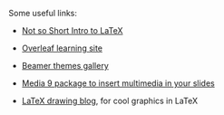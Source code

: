 Some useful links:

* [Not so Short Intro to LaTeX](https://tobi.oetiker.ch/lshort/lshort.pdf)

* [Overleaf learning site](https://www.overleaf.com/learn)

* [Beamer themes gallery](http://deic.uab.es/~iblanes/beamer_gallery/index_by_theme.html)

* [Media 9 package to insert multimedia in your slides](https://tex.stackexchange.com/questions/345431/how-to-include-multimedia-files-in-beamer)

* [LaTeX drawing blog](http://latexdraw.com/), for cool graphics in LaTeX
